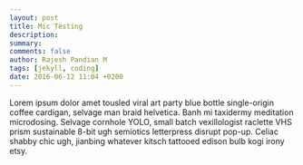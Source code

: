 ```yaml
---
layout: post
title: Mic Testing
description:
summary:
comments: false
author: Rajesh Pandian M
tags: [jekyll, coding]
date: 2016-06-12 11:04 +0200
---
```


Lorem ipsum dolor amet tousled viral art party blue bottle single-origin coffee cardigan, selvage man braid helvetica. Banh mi taxidermy meditation microdosing. Selvage cornhole YOLO, small batch vexillologist raclette VHS prism sustainable 8-bit ugh semiotics letterpress disrupt pop-up. Celiac shabby chic ugh, jianbing whatever kitsch tattooed edison bulb kogi irony etsy.
